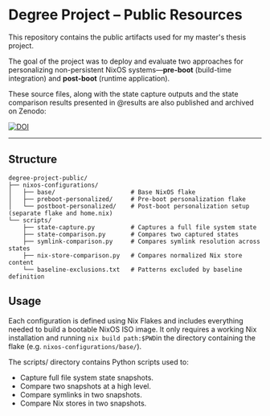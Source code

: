# Degree Project – Public Resources

This repository contains the public artifacts used for my master's thesis project.

The goal of the project was to deploy and evaluate two approaches for personalizing non-persistent NixOS systems—**pre-boot** (build-time integration) and **post-boot** (runtime application).

These source files, along with the state capture outputs and the state comparison results presented in @results are also published and archived on Zenodo:

[![DOI](https://zenodo.org/badge/DOI/10.5281/zenodo.15463902.svg)](https://doi.org/10.5281/zenodo.15463902)

---

## Structure

```
degree-project-public/
├── nixos-configurations/
│   ├── base/                     # Base NixOS flake
│   ├── preboot-personalized/     # Pre-boot personalization flake
│   └── postboot-personalized/    # Post-boot personalization setup (separate flake and home.nix)
└── scripts/
    ├── state-capture.py          # Captures a full file system state
    ├── state-comparison.py       # Compares two captured states
    ├── symlink-comparison.py     # Compares symlink resolution across states
    ├── nix-store-comparison.py   # Compares normalized Nix store content
    └── baseline-exclusions.txt   # Patterns excluded by baseline definition
````

## Usage

Each configuration is defined using Nix Flakes and includes everything needed to build a bootable NixOS ISO image. It only requires a working Nix installation and running `nix build path:$PWD`in the directory containing the flake (e.g. `nixos-configurations/base/`).

The scripts/ directory contains Python scripts used to:
- Capture full file system state snapshots.
- Compare two snapshots at a high level.
- Compare symlinks in two snapshots.
- Compare Nix stores in two snapshots.

